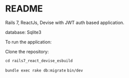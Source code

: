 # README

Rails 7, ReactJs, Devise with JWT auth based application. 

database: Sqlite3

To run the application:

Clone the repository:

```cd rails7_react_devise_esbuild```

```bundle exec rake db:migrate```
```bin/dev```
